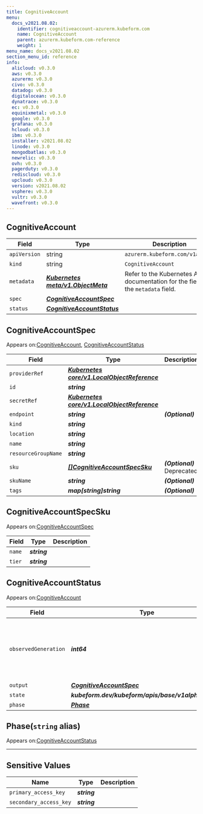 ```yaml
---
title: CognitiveAccount
menu:
  docs_v2021.08.02:
    identifier: cognitiveaccount-azurerm.kubeform.com
    name: CognitiveAccount
    parent: azurerm.kubeform.com-reference
    weight: 1
menu_name: docs_v2021.08.02
section_menu_id: reference
info:
  alicloud: v0.3.0
  aws: v0.3.0
  azurerm: v0.3.0
  civo: v0.3.0
  datadog: v0.3.0
  digitalocean: v0.3.0
  dynatrace: v0.3.0
  ec: v0.3.0
  equinixmetal: v0.3.0
  google: v0.3.0
  grafana: v0.3.0
  hcloud: v0.3.0
  ibm: v0.3.0
  installer: v2021.08.02
  linode: v0.3.0
  mongodbatlas: v0.3.0
  newrelic: v0.3.0
  ovh: v0.3.0
  pagerduty: v0.3.0
  rediscloud: v0.3.0
  upcloud: v0.3.0
  version: v2021.08.02
  vsphere: v0.3.0
  vultr: v0.3.0
  wavefront: v0.3.0
---
```


## CognitiveAccount
| Field | Type | Description |
| ------ | ----- | ----------- |
| `apiVersion` | string | `azurerm.kubeform.com/v1alpha1` |
|    `kind` | string | `CognitiveAccount` |
| `metadata` | ***[Kubernetes meta/v1.ObjectMeta](https://v1-18.docs.kubernetes.io/docs/reference/generated/kubernetes-api/v1.18/#objectmeta-v1-meta)***|Refer to the Kubernetes API documentation for the fields of the `metadata` field.|
| `spec` | ***[CognitiveAccountSpec](#cognitiveaccountspec)***||
| `status` | ***[CognitiveAccountStatus](#cognitiveaccountstatus)***||
## CognitiveAccountSpec

Appears on:[CognitiveAccount](#cognitiveaccount), [CognitiveAccountStatus](#cognitiveaccountstatus)

| Field | Type | Description |
| ------ | ----- | ----------- |
| `providerRef` | ***[Kubernetes core/v1.LocalObjectReference](https://v1-18.docs.kubernetes.io/docs/reference/generated/kubernetes-api/v1.18/#localobjectreference-v1-core)***||
| `id` | ***string***||
| `secretRef` | ***[Kubernetes core/v1.LocalObjectReference](https://v1-18.docs.kubernetes.io/docs/reference/generated/kubernetes-api/v1.18/#localobjectreference-v1-core)***||
| `endpoint` | ***string***| ***(Optional)*** |
| `kind` | ***string***||
| `location` | ***string***||
| `name` | ***string***||
| `resourceGroupName` | ***string***||
| `sku` | ***[[]CognitiveAccountSpecSku](#cognitiveaccountspecsku)***| ***(Optional)*** Deprecated|
| `skuName` | ***string***| ***(Optional)*** |
| `tags` | ***map[string]string***| ***(Optional)*** |
## CognitiveAccountSpecSku

Appears on:[CognitiveAccountSpec](#cognitiveaccountspec)

| Field | Type | Description |
| ------ | ----- | ----------- |
| `name` | ***string***||
| `tier` | ***string***||
## CognitiveAccountStatus

Appears on:[CognitiveAccount](#cognitiveaccount)

| Field | Type | Description |
| ------ | ----- | ----------- |
| `observedGeneration` | ***int64***| ***(Optional)*** Resource generation, which is updated on mutation by the API Server.|
| `output` | ***[CognitiveAccountSpec](#cognitiveaccountspec)***| ***(Optional)*** |
| `state` | ***kubeform.dev/kubeform/apis/base/v1alpha1.State***| ***(Optional)*** |
| `phase` | ***[Phase](#phase)***| ***(Optional)*** |
## Phase(`string` alias)

Appears on:[CognitiveAccountStatus](#cognitiveaccountstatus)

---
## Sensitive Values
| Name | Type | Description |
|------|------|-------------|
| `primary_access_key` | ***string*** ||
| `secondary_access_key` | ***string*** ||
